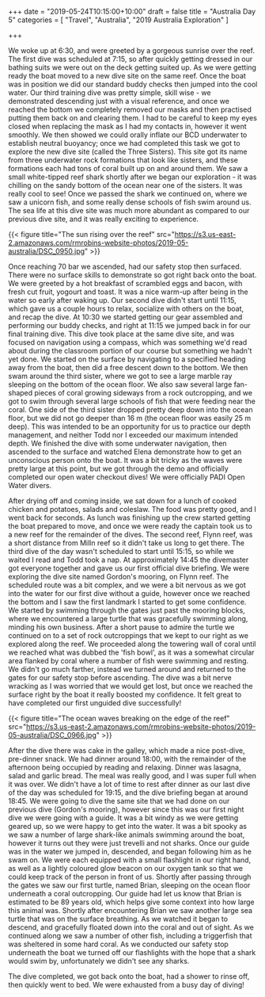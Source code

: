 +++
date = "2019-05-24T10:15:00+10:00"
draft = false
title = "Australia Day 5"
categories = [ "Travel", "Australia", "2019 Australia Exploration" ]

+++

We woke up at 6:30, and were greeted by a gorgeous sunrise over the reef. The first dive was scheduled at 7:15, so after quickly getting dressed in our bathing suits we were out on the deck getting suited up. As we were getting ready the boat moved to a new dive site on the same reef. Once the boat was in position we did our standard buddy checks then jumped into the cool water. Our third training dive was pretty simple, skill wise - we demonstrated descending just with a visual reference, and once we reached the bottom we completely removed our masks and then practised putting them back on and clearing them. I had to be careful to keep my eyes closed when replacing the mask as I had my contacts in, however it went smoothly. We then showed we could orally inflate our BCD underwater to establish neutral buoyancy; once we had completed this task we got to explore the new dive site (called the Three Sisters). This site got its name from three underwater rock formations that look like sisters, and these formations each had tons of coral built up on and around them. We saw a small white-tipped reef shark shortly after we began our exploration - it was chilling on the sandy bottom of the ocean near one of the sisters. It was really cool to see! Once we passed the shark we continued on, where we saw a unicorn fish, and some really dense schools of fish swim around us. The sea life at this dive site was much more abundant as compared to our previous dive site, and it was really exciting to experience.

{{< figure title="The sun rising over the reef" src="https://s3.us-east-2.amazonaws.com/rmrobins-website-photos/2019-05-australia/DSC_0950.jpg" >}}

Once reaching 70 bar we ascended, had our safety stop then surfaced. There were no surface skills to demonstrate so got right back onto the boat. We were greeted by a hot breakfast of scrambled eggs and bacon, with fresh cut fruit, yogourt and toast. It was a nice warm-up after being in the water so early after waking up. Our second dive didn't start until 11:15, which gave us a couple hours to relax, socialize with others on the boat, and recap the dive. At 10:30 we started getting our gear assembled and performing our buddy checks, and right at 11:15 we jumped back in for our final training dive. This dive took place at the same dive site, and was focused on navigation using a compass, which was something we'd read about during the classroom portion of our course but something we hadn't yet done. We started on the surface by navigating to a specified heading away from the boat, then did a free descent down to the bottom. We then swam around the third sister, where we got to see a large marble ray sleeping on the bottom of the ocean floor. We also saw several large fan-shaped pieces of coral growing sideways from a rock outcropping, and we got to swim through several large schools of fish that were feeding near the coral. One side of the third sister dropped pretty deep down into the ocean floor, but we did not go deeper than 16 m (the ocean floor was easily 25 m deep). This was intended to be an opportunity for us to practice our depth management, and neither Todd nor I exceeded our maximum intended depth. We finished the dive with some underwater navigation, then ascended to the surface and watched Elena demonstrate how to get an unconscious person onto the boat. It was a bit tricky as the waves were pretty large at this point, but we got through the demo and officially completed our open water checkout dives! We were officially PADI Open Water divers.

After drying off and coming inside, we sat down for a lunch of cooked chicken and potatoes, salads and coleslaw. The food was pretty good, and I went back for seconds. As lunch was finishing up the crew started getting the boat prepared to move, and once we were ready the captain took us to a new reef for the remainder of the dives. The second reef, Flynn reef, was a short distance from Milln reef so it didn't take us long to get there. The third dive of the day wasn't scheduled to start until 15:15, so while we waited I read and Todd took a nap. At approximately 14:45 the divemaster got everyone together and gave us our first official dive briefing. We were exploring the dive site named Gordon's mooring, on Flynn reef. The scheduled route was a bit complex, and we were a bit nervous as we got into the water for our first dive without a guide, however once we reached the bottom and I saw the first landmark I started to get some confidence. We started by swimming through the gates just past the mooring blocks, where we encountered a large turtle that was gracefully swimming along, minding his own business. After a short pause to admire the turtle we continued on to a set of rock outcroppings that we kept to our right as we explored along the reef. We proceeded along the towering wall of coral until we reached what was dubbed the 'fish bowl', as it was a somewhat circular area flanked by coral where a number of fish were swimming and resting. We didn't go much farther, instead we turned around and returned to the gates for our safety stop before ascending. The dive was a bit nerve wracking as I was worried that we would get lost, but once we reached the surface right by the boat it really boosted my confidence. It felt great to have completed our first unguided dive successfully!

{{< figure title="The ocean waves breaking on the edge of the reef" src="https://s3.us-east-2.amazonaws.com/rmrobins-website-photos/2019-05-australia/DSC_0966.jpg" >}}

After the dive there was cake in the galley, which made a nice post-dive, pre-dinner snack. We had dinner around 18:00, with the remainder of the afternoon being occupied by reading and relaxing. Dinner was lasagna, salad and garlic bread. The meal was really good, and I was super full when it was over. We didn't have a lot of time to rest after dinner as our last dive of the day was scheduled for 19:15, and the dive briefing began at around 18:45. We were going to dive the same site that we had done on our previous dive (Gordon's mooring), however since this was our first night dive we were going with a guide. It was a bit windy as we were getting geared up, so we were happy to get into the water. It was a bit spooky as we saw a number of large shark-like animals swimming around the boat, however it turns out they were just trevelli and not sharks. Once our guide was in the water we jumped in, descended, and began following him as he swam on. We were each equipped with a small flashlight in our right hand, as well as a lightly coloured glow beacon on our oxygen tank so that we could keep track of the person in front of us. Shortly after passing through the gates we saw our first turtle, named Brian, sleeping on the ocean floor underneath a coral outcropping. Our guide had let us know that Brian is estimated to be 89 years old, which helps give some context into how large this animal was. Shortly after encountering Brian we saw another large sea turtle that was on the surface breathing. As we watched it began to descend, and gracefully floated down into the coral and out of sight. As we continued along we saw a number of other fish, including a triggerfish that was sheltered in some hard coral. As we conducted our safety stop underneath the boat we turned off our flashlights with the hope that a shark would swim by, unfortunately we didn't see any sharks.

The dive completed, we got back onto the boat, had a shower to rinse off, then quickly went to bed. We were exhausted from a busy day of diving!
